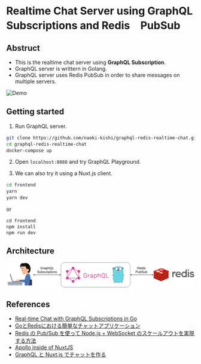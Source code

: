 # Realtime Chat Server using GraphQL Subscriptions and Redis　PubSub


## Abstruct
- This is the realtime chat server using **GraphQL Subscription**.
- GraphQL server is writtern in Golang.
- GraphQL server uses Redis PubSub in order to share messages on  multiple servers. 

![Demo](./images/demo.gif)


## Getting started
1. Run GraphQL server.
```bash
git clone https://github.com/naoki-kishi/graphql-redis-realtime-chat.git
cd graphql-redis-realtime-chat
docker-compose up
```

2. Open `localhost:8080` and try GraphQL Playground.

3. We can also try it using a Nuxt.js client.
```bash
cd frontend
yarn
yarn dev
```
or
```
cd frontend
npm install
npm run dev
```

## Architecture
![Architecture](./images/architecture_image.png)


## References
- [Real-time Chat with GraphQL Subscriptions in Go](https://outcrawl.com/go-graphql-realtime-chat)
- [GoとRedisにおける簡単なチャットアプリケーション](https://medium.com/eureka-engineering/go-redis-application-28c8c793a652)
- [Redis の Pub/Sub を使って Node.js + WebSocket のスケールアウトを実現する方法](https://blog.dakatsuka.jp/2011/06/19/nodejs-redis-pubsub.html)
- [Apollo inside of NuxtJS](https://github.com/nuxt-community/apollo-module)
- [GraphQL と Nuxt.js でチャットを作る](https://www.aintek.xyz/posts/graphql-nuxt)